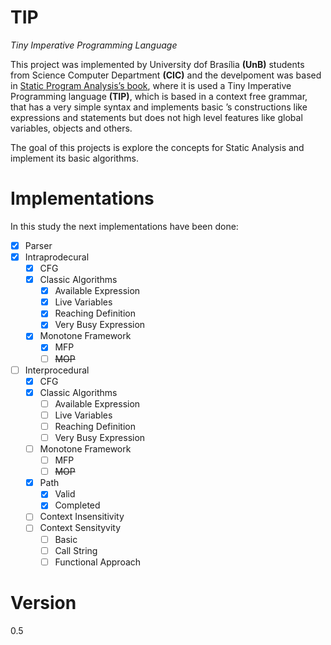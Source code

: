 # TIP

*Tiny Imperative Programming Language*

This project was implemented by University dof Brasília **(UnB)** students from Science Computer Department **(CIC)** and the develpoment was based in [Static Program Analysis’s book](https://users-cs.au.dk/amoeller/spa/spa.pdf), where it is used a Tiny Imperative Programming language **(TIP)**, which is based in a context free grammar, that has a very simple syntax and implements basic ’s constructions like expressions and statements but does not high level features like global variables, objects and others.

The goal of this projects is explore the concepts for Static Analysis and implement its basic algorithms.

# Implementations

In this study the next implementations  have been done: 

- [x] Parser
- [x] Intraprodecural
    - [x] CFG
    - [x] Classic Algorithms
        - [x] Available Expression
        - [x] Live Variables
        - [x] Reaching Definition
        - [x] Very Busy Expression
    - [x] Monotone Framework
        - [x] MFP
        - [ ] ~~MOP~~
- [ ] Interprocedural
    - [x] CFG
    - [x] Classic Algorithms
        - [ ] Available Expression
        - [ ] Live Variables
        - [ ] Reaching Definition
        - [ ] Very Busy Expression
    - [ ] Monotone Framework
        - [ ] MFP
        - [ ] ~~MOP~~
    - [x] Path
        - [x] Valid 
        - [x] Completed
    - [ ] Context Insensitivity
    - [ ] Context Sensityvity
        - [ ] Basic
        - [ ] Call String
        - [ ] Functional Approach

# Version

0.5
